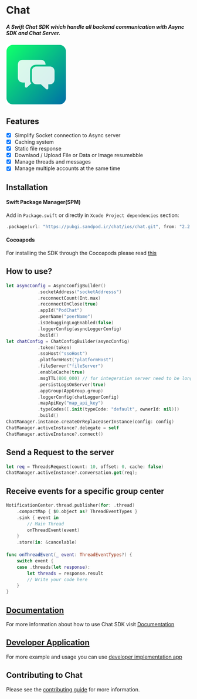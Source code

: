 # Chat

<h5>A Swift Chat SDK which handle all backend communication with Async SDK and Chat Server.</h5>

<img src="https://github.com/hamed8080/chat/raw/main/images/icon.png"  width="164" height="164">

## Features

- [x] Simplify Socket connection to Async server
- [x] Caching system
- [x] Static file response
- [x] Downlaod / Upload File or Data or Image resumebble
- [x] Manage threads and messages
- [x] Manage multiple accounts at the same time

## Installation

#### Swift Package Manager(SPM) 

Add in `Package.swift` or directly in `Xcode Project dependencies` section:

```swift
.package(url: "https://pubgi.sandpod.ir/chat/ios/chat.git", from: "2.2.1")
```

#### Cocoapods 

For installing the SDK through the Cocoapods please read [this](https://github.com/hamed8080/Cocoapods.md)

## How to use? 

```swift
let asyncConfig = AsyncConfigBuilder()
            .socketAddress("socketAddresss")
            .reconnectCount(Int.max)
            .reconnectOnClose(true)
            .appId("PodChat")
            .peerName("peerName")
            .isDebuggingLogEnabled(false)
            .loggerConfig(asyncLoggerConfig)
            .build()
let chatConfig = ChatConfigBuilder(asyncConfig)
            .token(token)
            .ssoHost("ssoHost")
            .platformHost("platformHost")
            .fileServer("fileServer")
            .enableCache(true)
            .msgTTL(800_000) // for integeration server need to be long time
            .persistLogsOnServer(true)
            .appGroup(AppGroup.group)
            .loggerConfig(chatLoggerConfig)
            .mapApiKey("map_api_key")
            .typeCodes([.init(typeCode: "default", ownerId: nil)])
            .build()
ChatManager.instance.createOrReplaceUserInstance(config: config)
ChatManager.activeInstance?.delegate = self
ChatManager.activeInstance?.connect()
```

## Send a Request to the server
```swift
let req = ThreadsRequest(count: 10, offset: 0, cache: false)
ChatManager.activeInstance?.conversation.get(req);
```
## Receive events for a specific group center
```swift
NotificationCenter.thread.publisher(for: .thread)
    .compactMap { $0.object as? ThreadEventTypes }
    .sink { event in
        // Main Thread
        onThreadEvent(event)
    }
    .store(in: &cancelable)

func onThreadEvent(_ event: ThreadEventTypes?) {
    switch event {
    case .threads(let response):
        let threads = response.result
        // Write your code here
    }
}
```

## [Documentation](https://hamed8080.github.io/chat/documentation/chat)
For more information about how to use Chat SDK visit [Documentation](https://hamed8080.github.io/chat/documentation/chat/) 
<br/>

## [Developer Application](https://github.com/hamed8080/ChatApplication) 
For more example and usage you can use [developer implementation app](https://pubgi.fanapsoft.ir/chat/ios/chatapplication)
<br/>

## Contributing to Chat
Please see the [contributing guide](/CONTRIBUTING.md) for more information.

<!-- Copyright (c) 2021-2022 Apple Inc and the Swift Project authors. All Rights Reserved. -->
